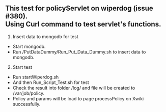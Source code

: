 This test for policyServlet on wiperdog (issue #380).  
Using Curl command to test servlet's functions.  
----------------------------------------------------  
1. Insert data to mongodb for test  
- Start mongodb.  
- Run /PutDataDummy/Run_Put_Data_Dummy.sh to insert data to mongodb.  

2. Start test  
- Run startWiperdog.sh  
- And then Run_Script_Test.sh for test  
- Check the result into folder /log/ and file will be created to /var/job/policy.  
- Policy and params will be load to page processPolicy on Xwiki successfully.  
